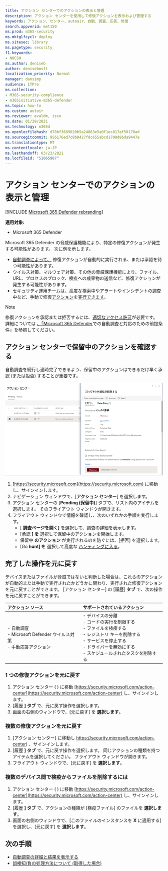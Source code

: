 ```yaml
---
title: アクション センターでのアクションの表示と管理
description: アクション センターを使用して修復アクションを表示および管理する
keywords: アクション、センター、autoair、自動、調査、応答、修復
search.appverid: met150
ms.prod: m365-security
ms.mktglfcycl: deploy
ms.sitesec: library
ms.pagetype: security
f1.keywords:
- NOCSH
ms.author: deniseb
author: denisebmsft
localization_priority: Normal
manager: dansimp
audience: ITPro
ms.collection:
- M365-security-compliance
- m365initiative-m365-defender
ms.topic: how-to
ms.custom: autoir
ms.reviewer: evaldm, isco
ms.date: 01/29/2021
ms.technology: m365d
ms.openlocfilehash: d78bf3689020b5a24863e5a0f1ec817af50178ad
ms.sourcegitcommit: 956176ed7c8b8427fdc655abcd1709d86da9447e
ms.translationtype: MT
ms.contentlocale: ja-JP
ms.lasthandoff: 03/23/2021
ms.locfileid: "51065907"
---
```

# <a name="view-and-manage-actions-in-the-action-center"></a>アクション センターでのアクションの表示と管理

[!INCLUDE [Microsoft 365 Defender rebranding](../includes/microsoft-defender.md)]


**適用対象:**
- Microsoft 365 Defender

Microsoft 365 Defender の脅威保護機能により、特定の修復アクションが発生する可能性があります。 次に例を示します。
- [自動調査によって、](m365d-autoir.md) 修復アクションが自動的に実行される、または承認を待つ可能性があります。
- ウイルス対策、マルウェア対策、その他の脅威保護機能により、ファイル、URL、プロセスのブロック、検疫への成果物の送信など、修復アクションが発生する可能性があります。
- セキュリティ運用チームは、高度な検索中やアラートやインシデント[](advanced-hunting-overview.md)の調査中など、手動で修復[アクション](investigate-alerts.md)を[実行できます](investigate-incidents.md)。

> [!NOTE]
> 修復アクションを承認または拒否するには、[適切なアクセス許可](m365d-action-center.md#required-permissions-for-action-center-tasks)が必要です。 詳細については [、「Microsoft 365 Defender](m365d-configure-auto-investigation-response.md#prerequisites-for-automated-investigation-and-response-in-microsoft-365-defender)での自動調査と対応のための前提条件」を参照してください。

## <a name="review-pending-actions-in-the-action-center"></a>アクション センターで保留中のアクションを確認する

自動調査を続行し適時完了できるよう、保留中のアクションはできるだけ早く承認 (または拒否) することが重要です。 

![アクションを承認または拒否する](../../media/air-actioncenter-itemselected.png)

1. [https://security.microsoft.com](https://security.microsoft.com) に移動し、サインインします。 
2. ナビゲーション ウィンドウで、[**アクション センター**] を選択します。 
3. アクション センターの [**Pending (保留中)**] タブで、リスト内のアイテムを選択します。 そのフライアウト ウィンドウが開きます。
4. フライアウト ウィンドウで情報を確認し、次のいずれかの手順を実行します。
   - [ **調査ページを開く]** を選択して、調査の詳細を表示します。
   - [承認 **] を** 選択して保留中のアクションを開始します。
   - 保留中 **のアクション** が実行されるのを防ぐには、[拒否] を選択します。
   - [Go **hunt] を** 選択して高度な [ハンティングに入る](advanced-hunting-overview.md)。 

## <a name="undo-completed-actions"></a>完了した操作を元に戻す

デバイスまたはファイルが脅威ではないと判断した場合は、これらのアクションが自動的または手動で実行されたかどうかに関わり、実行された修復アクションを元に戻すことができます。 [アクション センター] の [履歴] **タブ** で、次の操作を元に戻すことができます。  

| アクション ソース | サポートされているアクション |
|:---|:---|
| - 自動調査 <br/>- Microsoft Defender ウイルス対策 <br/>- 手動応答アクション | - デバイスの分離 <br/>- コードの実行を制限する <br/>- ファイルを検疫する <br/>- レジストリ キーを削除する <br/>- サービスを停止する <br/>- ドライバーを無効にする <br/>- スケジュールされたタスクを削除する |

### <a name="undo-one-remediation-action"></a>1 つの修復アクションを元に戻す

1. アクション センター ( ) に移動 [https://security.microsoft.com/action-center](https://security.microsoft.com/action-center) し、サインインします。
2. [履歴 **] タブ** で、元に戻す操作を選択します。
3. 画面の右側のウィンドウで、[元に戻す] を **選択します**。

### <a name="undo-multiple-remediation-actions"></a>複数の修復アクションを元に戻す

1. [アクション センター] に移動し https://security.microsoft.com/action-center) 、サインインします。
2. [履歴 **] タブ** で、元に戻す操作を選択します。 同じアクションの種類を持つアイテムを選択してください。 フライアウト ウィンドウが開きます。
3. フライアウト ウィンドウで、[元に戻す] を **選択します**。

### <a name="to-remove-a-file-from-quarantine-across-multiple-devices"></a>複数のデバイス間で検疫からファイルを削除するには 

1. アクション センター ( ) に移動 [https://security.microsoft.com/action-center](https://security.microsoft.com/action-center) し、サインインします。
2. [履歴 **] タブ** で、アクションの種類が [検疫ファイル] のファイルを **選択します**。
3. 画面の右側のウィンドウで、[このファイルのインスタンスを **X** に適用する] を選択し、[元に戻す] を **選択します**。

## <a name="next-steps"></a>次の手順

- [自動調査の詳細と結果を表示する](m365d-autoir-results.md)
- [誤検知/負の処理方法について (取得した場合)](m365d-autoir-report-false-positives-negatives.md)
